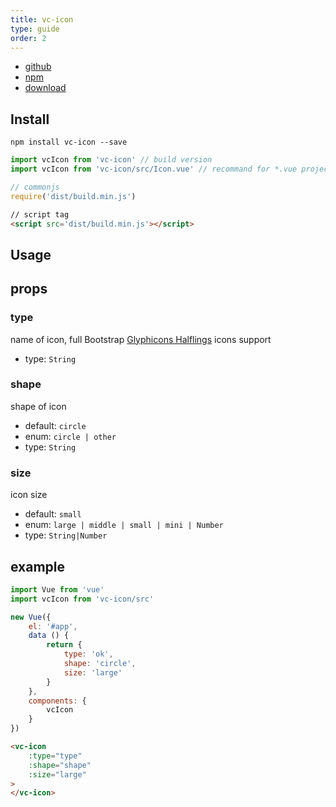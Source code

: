 ```yaml
---
title: vc-icon
type: guide
order: 2
---
```


* [github](https://github.com/iwaimai-bi-fe/vc-icon)
* [npm](https://www.npmjs.com/package/vc-icon)
* [download](https://github.com/iwaimai-bi-fe/vc-icon/archive/master.zip)

## Install

```npm
npm install vc-icon --save
```

``` js
import vcIcon from 'vc-icon' // build version
import vcIcon from 'vc-icon/src/Icon.vue' // recommand for *.vue project for small bundle size
```

``` js 
// commonjs
require('dist/build.min.js')
```

```html
// script tag
<script src='dist/build.min.js'></script>
```

## Usage

## props

### type 

name of icon, full Bootstrap [Glyphicons Halflings](http://glyphicons.com/) icons support

* type: `String`

### shape 

shape of icon

* default: `circle`
* enum: `circle | other`
* type: `String`

### size 

icon size

* default: `small`
* enum: `large | middle | small | mini | Number`
* type: `String|Number` 

## example

``` js
import Vue from 'vue'
import vcIcon from 'vc-icon/src'

new Vue({
    el: '#app',
    data () {
        return {
            type: 'ok',
            shape: 'circle',
            size: 'large'
        }
    },
    components: {
        vcIcon
    }
})
```

``` html 
<vc-icon 
    :type="type"
    :shape="shape"
    :size="large"
>
</vc-icon>
```
